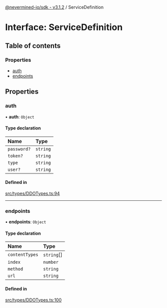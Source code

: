 [@nevermined-io/sdk - v3.1.2](../code-reference.md) / ServiceDefinition

# Interface: ServiceDefinition

## Table of contents

### Properties

- [auth](ServiceDefinition.md#auth)
- [endpoints](ServiceDefinition.md#endpoints)

## Properties

### auth

• **auth**: `Object`

#### Type declaration

| Name        | Type     |
| :---------- | :------- |
| `password?` | `string` |
| `token?`    | `string` |
| `type`      | `string` |
| `user?`     | `string` |

#### Defined in

[src/types/DDOTypes.ts:94](https://github.com/nevermined-io/sdk-js/blob/13ea3fecbb7390165ec2f4641a0fe92a7537a21d/src/types/DDOTypes.ts#L94)

---

### endpoints

• **endpoints**: `Object`

#### Type declaration

| Name           | Type       |
| :------------- | :--------- |
| `contentTypes` | `string`[] |
| `index`        | `number`   |
| `method`       | `string`   |
| `url`          | `string`   |

#### Defined in

[src/types/DDOTypes.ts:100](https://github.com/nevermined-io/sdk-js/blob/13ea3fecbb7390165ec2f4641a0fe92a7537a21d/src/types/DDOTypes.ts#L100)
